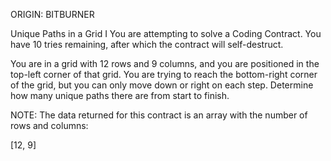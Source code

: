 ORIGIN: BITBURNER

Unique Paths in a Grid I
You are attempting to solve a Coding Contract. You have 10 tries remaining, after which the contract will self-destruct.


You are in a grid with 12 rows and 9 columns, and you are positioned in the top-left corner of that grid. You are trying to reach the bottom-right corner of the grid, but you can only move down or right on each step. Determine how many unique paths there are from start to finish.

NOTE: The data returned for this contract is an array with the number of rows and columns:

[12, 9]